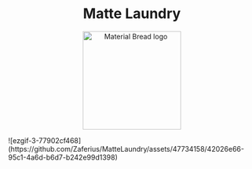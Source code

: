 <h1 align="center">Matte Laundry</h1>

<p align="center">
    <img width="200" src="" alt="Material Bread logo">
</p>
![ezgif-3-77902cf468](https://github.com/Zaferius/MatteLaundry/assets/47734158/42026e66-95c1-4a6d-b6d7-b242e99d1398)

